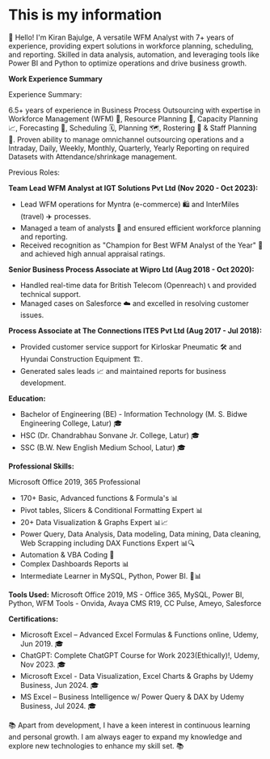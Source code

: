 # This is my information

👋 Hello! I'm Kiran Bajulge, A versatile WFM Analyst with 7+ years of experience, providing expert solutions in workforce planning, scheduling, and reporting. Skilled in data analysis, automation, and leveraging tools like Power BI and Python to optimize operations and drive business growth.

**Work Experience Summary**

Experience Summary:

6.5+ years of experience in Business Process Outsourcing with expertise in Workforce Management (WFM) 💼, Resource Planning 📆, Capacity Planning 📈, Forecasting 🔮, Scheduling 🗓️, Planning 🗺️, Rostering 🔄 & Staff Planning 👥.
Proven ability to manage omnichannel outsourcing operations and a
Intraday, Daily, Weekly, Monthly, Quarterly, Yearly Reporting on required Datasets with Attendance/shrinkage management.

Previous Roles:

**Team Lead WFM Analyst at IGT Solutions Pvt Ltd (Nov 2020 - Oct 2023):**

* Lead WFM operations for Myntra (e-commerce) 🛍️ and InterMiles (travel) ✈️ processes.
* Managed a team of analysts 👥 and ensured efficient workforce planning and reporting.
* Received recognition as "Champion for Best WFM Analyst of the Year" 🎉 and achieved high annual appraisal ratings.

**Senior Business Process Associate at Wipro Ltd (Aug 2018 - Oct 2020):**

* Handled real-time data for British Telecom (Openreach) 📞 and provided technical support.
* Managed cases on Salesforce ☁️ and excelled in resolving customer issues.

**Process Associate at The Connections ITES Pvt Ltd (Aug 2017 - Jul 2018):**

* Provided customer service support for Kirloskar Pneumatic 🛠️ and Hyundai Construction Equipment 🏗️.
* Generated sales leads 📈 and maintained reports for business development.

**Education:**

* Bachelor of Engineering (BE) - Information Technology (M. S. Bidwe Engineering College, Latur) 🎓
* HSC (Dr. Chandrabhau Sonvane Jr. College, Latur) 🎓
* SSC (B.W. New English Medium School, Latur) 🎓

**Professional Skills:**

Microsoft Office 2019, 365 Professional

* 170+ Basic, Advanced functions & Formula's 📊
* Pivot tables, Slicers & Conditional Formatting Expert 📊
* 20+ Data Visualization & Graphs Expert 📊📈
* Power Query, Data Analysis, Data modeling, Data mining, Data cleaning, Web Scrapping including DAX Functions Expert 📊🔍
* Automation & VBA Coding 🤖
* Complex Dashboards Reports 📊
* Intermediate Learner in MySQL, Python, Power BI. 🐍📊

**Tools Used:** Microsoft Office 2019, MS - Office 365, MySQL, Power BI, Python, WFM Tools - Onvida, Avaya CMS R19, CC Pulse, Ameyo, Salesforce

**Certifications:**

* Microsoft Excel – Advanced Excel Formulas & Functions online, Udemy, Jun 2019. 🎓
* ChatGPT: Complete ChatGPT Course for Work 2023(Ethically)!, Udemy, Nov 2023. 🎓
* Microsoft Excel - Data Visualization, Excel Charts & Graphs by Udemy Business, Jun 2024. 🎓
* MS Excel – Business Intelligence w/ Power Query & DAX by Udemy Business, Jul 2024. 🎓

📚 Apart from development, I have a keen interest in continuous learning and personal growth. I am always eager to expand my knowledge and explore new technologies to enhance my skill set. 📚
